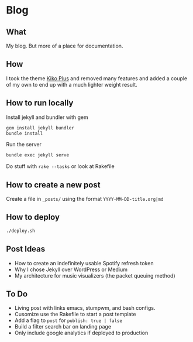 # Blog

## What

My blog. But more of a place for documentation.

## How

I took the theme [Kiko Plus](https://github.com/AWEEKJ/Kiko-plus) and removed many features and added a couple of my own to end up with a much lighter weight result.

## How to run locally

Install jekyll and bundler with gem

```sh
gem install jekyll bundler
bundle install
```

Run the server

```sh
bundle exec jekyll serve
```

Do stuff with `rake --tasks` or look at Rakefile

## How to create a new post

Create a file in `_posts/` using the format `YYYY-MM-DD-title.org|md`

## How to deploy

```sh
./deploy.sh
```

## Post Ideas

- How to create an indefinitely usable Spotify refresh token
- Why I chose Jekyll over WordPress or Medium
- My architecture for music visualizers (the packet queuing method)

## To Do

- Living post with links emacs, stumpwm, and bash configs.
- Cusomize use the Rakefile to start a post template
- Add a flag to `post` for `publish: true | false`
- Build a filter search bar on landing page
- Only include google analytics if deployed to production
